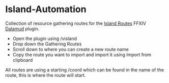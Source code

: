 # Island-Automation

Collection of resource gathering routes for the [Island Routes](https://github.com/awgil/ffxiv_plugin_distribution) FFXIV [Dalamud](https://github.com/goatcorp/Dalamud) plugin.

-  Open the plugin using /visland
-  Drop down the Gathering Routes
-  Scroll down to where you can create a new route name
-  Copy the route you want to import and import it using Import from clipboard

All routes are using a starting /coord which can be found in the name of the route, this is where the route will start.
